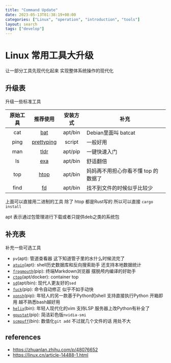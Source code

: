 ```yaml
---
title: "Command Update"
date: 2023-05-13T01:38:19+08:00
categories: ["Linux", "operation", "introduction", "tools"]
layout: search
tags: ["develop"]
---
```


# Linux 常用工具大升级

让一部分工具先现代化起来 实现整体系统操作的现代化

## 升级表

升级一些标准工具

| 原始工具 | 推荐使用 | 安装方式 | 补充 |
| :----: | :-----: | :----: | -- |
| cat | [bat][bat] | apt/bin | Debian里面叫 batcat |
| ping | [prettyping][prettyping] | script | 一般好用 |
| man | [tldr][tldr] | apt/pip | 一键快速入门 |
| ls | [exa][exa] | apt/bin | 舒适翻倍 |
| top | [htop][htop] | apt/bin | 妈妈再不用担心你看不懂 top 的数据了 |
| find | [fd][fd] | apt/bin | 找不到文件的时候似乎比较少 |

上面可以直接用二进制的工具 除了 htop 都是Rust写的 所以可以直接 `cargo install`

apt 表示通过包管理进行下载或者只提供deb之类的系统包

## 补充表

补充一些可选工具

- `pv`(apt): 管道查看器 这下知道管子里的水什么时候流完了
- [`atuin`](https://github.com/ellie/atuin)(apt): shell历史数据库和反向搜索助手 还支持本地数据统计
- [`frogmouth`](https://github.com/Textualize/frogmouth)(pip): 终端Markdown浏览器 摆脱颅内编译的好助手
- [`ctop`](https://github.com/bcicen/ctop)(apt/docker): container top
- [`sd`](https://github.com/chmln/sd)(apt/bin): 现代人更友好的`sed`
- [`fuck`](https://github.com/nvbn/thefuck)(pip): 命令自动修正 似乎不如手动快
- [`xonsh`](https://github.com/xonsh/xonsh)(pip): 年轻人的另一款基于Python的shell 支持直接执行Python 开箱即用 越不熟悉bash越好用
- [`helix`](https://github.com/helix-editor/helix)(bin): 年轻人现代化的vim 支持LSP 服务器上改Python有补全了
- [`gpustat`](https://github.com/wookayin/gpustat)(pip): 简洁彩色版`nvidia-smi`
- [`scmpuff`](https://github.com/mroth/scmpuff)(bin): 数值化`git add` 不过就几个文件的话 用处不大

## references

- <https://zhuanlan.zhihu.com/p/48076652>
- <https://linux.cn/article-14488-1.html>

[bat]: https://github.com/sharkdp/bat
[prettyping]: https://github.com/denilsonsa/prettyping
[tldr]: https://github.com/tldr-pages/tldr
[exa]: https://github.com/ogham/exa
[htop]: https://github.com/htop-dev/htop
[fd]: https://github.com/sharkdp/fd